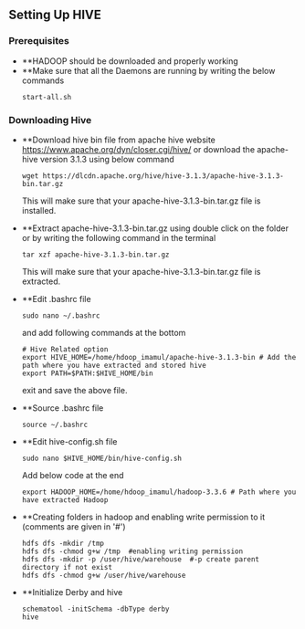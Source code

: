 ## Setting Up HIVE

### Prerequisites
- **HADOOP should be downloaded and properly working
- **Make sure that all the Daemons are running by writing the below commands
    ```
    start-all.sh
    ```

### Downloading Hive
- **Download hive bin file from apache hive website https://www.apache.org/dyn/closer.cgi/hive/ or 
    download the apache-hive version 3.1.3 using below command
    ```
    wget https://dlcdn.apache.org/hive/hive-3.1.3/apache-hive-3.1.3-bin.tar.gz
    ```
    This will make sure that your apache-hive-3.1.3-bin.tar.gz file is installed.

- **Extract apache-hive-3.1.3-bin.tar.gz using double click on the folder or by writing the 
    following command in the terminal
    ```
    tar xzf apache-hive-3.1.3-bin.tar.gz
    ```
    This will make sure that your apache-hive-3.1.3-bin.tar.gz file is extracted.

- **Edit .bashrc file
    ```
    sudo nano ~/.bashrc
    ```
    and add following commands at the bottom
    ```
    # Hive Related option
    export HIVE_HOME=/home/hdoop_imamul/apache-hive-3.1.3-bin # Add the path where you have extracted and stored hive
    export PATH=$PATH:$HIVE_HOME/bin
    ```
    exit and save the above file.

- **Source .bashrc file
    ```
    source ~/.bashrc
    ```

- **Edit hive-config.sh file
    ```
    sudo nano $HIVE_HOME/bin/hive-config.sh
    ```
    Add below code at the end
    ```
    export HADOOP_HOME=/home/hdoop_imamul/hadoop-3.3.6 # Path where you have extracted Hadoop
    ```

- **Creating folders in hadoop and enabling write permission to it (comments are given in '#')
    ```
    hdfs dfs -mkdir /tmp
    hdfs dfs -chmod g+w /tmp  #enabling writing permission
    hdfs dfs -mkdir -p /user/hive/warehouse  #-p create parent directory if not exist
    hdfs dfs -chmod g+w /user/hive/warehouse
    ```

- **Initialize Derby and hive
    ```
    schematool -initSchema -dbType derby
    hive
    ```
